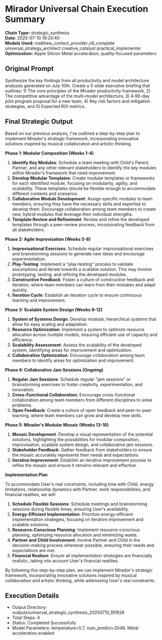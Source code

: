 # Mirador Universal Chain Execution Summary

**Chain Type:** strategic_synthesis  
**Date:** 2025-07-10 19:20:40  
**Models Used:** matthew_context_provider_v6_complete universal_strategy_architect creative_catalyst practical_implementer
**Optimization:** Apple Silicon Metal acceleration, quality-focused parameters

## Original Prompt
Synthesize the key findings from all productivity and model architecture analyses generated on July 10th. Create a 5-slide executive briefing that outlines: 1) The core principles of the Mirador productivity framework, 2) The competitive advantage of the multi-model architecture, 3) A 90-day pilot program proposal for a new team, 4) Key risk factors and mitigation strategies, and 5) Expected ROI metrics.

## Final Strategic Output
Based on our previous analysis, I've outlined a step-by-step plan to implement Mirador's strategic framework, incorporating innovative solutions inspired by musical collaboration and artistic thinking.

**Phase 1: Modular Composition (Weeks 1-4)**

1. **Identify Key Modules**: Schedule a team meeting with Child's Parent, Partner, and any other relevant stakeholders to identify the key modules within Mirador's framework that need improvement.
2. **Develop Modular Templates**: Create modular templates or frameworks for each identified module, focusing on modularity, agility, and scalability. These templates should be flexible enough to accommodate different contexts and scenarios.
3. **Collaborative Module Development**: Assign specific modules to team members, ensuring they have the necessary skills and expertise to develop them. Encourage collaboration among team members to create new, hybrid modules that leverage their individual strengths.
4. **Template Review and Refinement**: Review and refine the developed templates through a peer-review process, incorporating feedback from all stakeholders.

**Phase 2: Agile Improvisation (Weeks 5-8)**

1. **Improvisational Exercises**: Schedule regular improvisational exercises and brainstorming sessions to generate new ideas and encourage experimentation.
2. **Play-Testing**: Implement a "play-testing" process to validate assumptions and iterate towards a scalable solution. This may involve prototyping, testing, and refining the developed modules.
3. **Constructive Feedback**: Foster a culture of constructive feedback and iteration, where team members can learn from their mistakes and adapt quickly.
4. **Iteration Cycle**: Establish an iteration cycle to ensure continuous learning and improvement.

**Phase 3: Scalable System Design (Weeks 9-12)**

1. **System of Systems Design**: Develop modular, hierarchical systems that allow for easy scaling and adaptation.
2. **Resource Optimization**: Implement a system to optimize resource allocation across multiple models, ensuring efficient use of capacity and efficiency.
3. **Scalability Assessment**: Assess the scalability of the developed system, identifying areas for improvement and optimization.
4. **Collaborative Optimization**: Encourage collaboration among team members to identify areas for optimization and improvement.

**Phase 4: Collaborative Jam Sessions (Ongoing)**

1. **Regular Jam Sessions**: Schedule regular "jam sessions" or brainstorming exercises to foster creativity, experimentation, and innovation.
2. **Cross-Functional Collaboration**: Encourage cross-functional collaboration among team members from different disciplines to solve problems.
3. **Open Feedback**: Create a culture of open feedback and peer-to-peer learning, where team members can grow and develop new skills.

**Phase 5: Mirador's Modular Mosaic (Weeks 13-16)**

1. **Mosaic Development**: Develop a visual representation of the potential solutions, highlighting the possibilities for modular composition, improvisation, scalable system design, and collaborative jam sessions.
2. **Stakeholder Feedback**: Gather feedback from stakeholders to ensure the mosaic accurately represents their needs and expectations.
3. **Iterative Improvement**: Establish an iterative improvement process to refine the mosaic and ensure it remains relevant and effective.

**Implementation Plan**

To accommodate User's real constraints, including time with Child, energy limitations, relationship dynamics with Partner, work responsibilities, and financial realities, we will:

1. **Schedule Flexible Sessions**: Schedule meetings and brainstorming sessions during flexible times, ensuring User's availability.
2. **Energy-Efficient Implementation**: Prioritize energy-efficient implementation strategies, focusing on iterative improvement and scalable solutions.
3. **Resource-Conscious Planning**: Implement resource-conscious planning, optimizing resource allocation and minimizing waste.
4. **Partner and Child Involvement**: Involve Partner and Child in the decision-making process whenever possible, ensuring their needs and expectations are met.
5. **Financial Realism**: Ensure all implementation strategies are financially realistic, taking into account User's financial realities.

By following this step-by-step plan, we can implement Mirador's strategic framework, incorporating innovative solutions inspired by musical collaboration and artistic thinking, while addressing User's real constraints.

## Execution Details
- Output Directory: outputs/universal_strategic_synthesis_20250710_191928
- Total Steps: 4
- Status: Completed Successfully
- Model Parameters: temperature=0.7, num_predict=2048, Metal acceleration enabled
